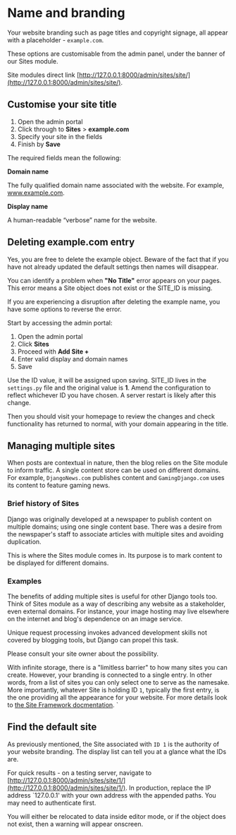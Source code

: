# Name and branding 

Your website branding such as page titles and copyright signage, all appear with a placeholder - `example.com`. 

These options are customisable from the admin panel, under the banner of our Sites module. 

Site modules direct link [http://127.0.0.1:8000/admin/sites/site/](http://127.0.0.1:8000/admin/sites/site/).

## Customise your site title
1. Open the admin portal
2. Click through to **Sites** > **example.com**
3. Specify your site in the fields 
4. Finish by **Save**

The required fields mean the following:

**Domain name**

The fully qualified domain name associated with the website. For example, www.example.com.

**Display name**

A human-readable “verbose” name for the website.

## Deleting example.com entry

Yes, you are free to delete the example object. Beware of the fact that if you have not already updated the default settings then names will disappear.

You can identify a problem when **"No Title"** error appears on your pages. This error means a Site object does not exist or the SITE_ID is missing.

If you are experiencing a disruption after deleting the example name, you have some options to reverse the error.

Start by accessing the admin portal:
1. Open the admin portal
2. Click **Sites**
3. Proceed with **Add Site +**
4. Enter valid display and domain names
5. Save

Use the ID value, it will be assigned upon saving. SITE_ID lives in the `settings.py` file and the original value is **1**. Amend the configuration to reflect whichever ID you have chosen. A server restart is likely after this change.

Then you should visit your homepage to review the changes and check functionality has returned to normal, with your domain appearing in the title.

## Managing multiple sites 

When posts are contextual in nature, then the blog relies on the Site module to inform traffic. A single content store can be used on different domains. For example, `DjangoNews.com` publishes content and `GamingDjango.com` uses its content to feature gaming news.

### Brief history of Sites
Django was originally developed at a newspaper to publish content on multiple domains; using one single content base. There was a desire from the newspaper's staff to associate articles with multiple sites and avoiding duplication. 

This is where the Sites module comes in. Its purpose is to mark content to be displayed for different domains.

### Examples

The benefits of adding multiple sites is useful for other Django tools too. Think of Sites module as a way of describing any website as a stakeholder, even external domains. For instance, your image hosting may live elsewhere on the internet and blog's dependence on an image service.

Unique request processing invokes advanced development skills not covered by blogging tools, but Django can propel this task. 

Please consult your site owner about the possibility.

With infinite storage, there is a "limitless barrier" to how many sites you can create. However, your branding is connected to a single entry. In other words, from a list of sites you can only select one to serve as the namesake. More importantly, whatever Site is holding ID `1`, typically the first entry, is the one providing all the appearance for your website. For more details look to [the Site Framework docmentation](https://docs.djangoproject.com/en/dev/ref/contrib/sites/).
`

## Find the default site

As previously mentioned, the Site associated with `ID 1` is the authority of your website branding. The display list can tell you at a glance what the IDs are. 

For quick results - on a testing server, navigate to [http://127.0.0.1:8000/admin/sites/site/1/](http://127.0.0.1:8000/admin/sites/site/1/). In production, replace the IP address `127.0.0.1' with your own address with the appended paths. You may need to authenticate first.

You will either be relocated to data inside editor mode, or if the object does not exist, then a warning will appear onscreen.
